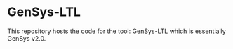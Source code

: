 # GenSys-LTL
This repository hosts the code for the tool: GenSys-LTL which is essentially GenSys v2.0.
<!-- 
## Introduction 

GenSys is a scalable fixpoint engine for the synthesis of strategies in inifinite state games. GenSys currently supports safety as the winning condition. GenSys uses the Z3 theorem prover by Microsoft Research for solving SMT formulae. GenSys is scalable and is validated on two benchmark suites.

## Authors

- Stanly Samuel, Indian Institute of Science, Bangalore
- Deepak D'Souza, Indian Institute of Science, Bangalore
- Raghavan Komondoor, Indian Institute of Science, Bangalore

### Installation
You should have installed Python 3 on your system. We successfully ran GenSys with Python 3.10.6.
(The tactic `qe_rec` gave a segmentation fault in python2.7 for projecting QBF+LIA formulas.)

**Install Python packages**

```
pip3 install z3-solver
```

**Add base project directory to PYTHONPATH**

```
export PYTHONPATH=${PYTHONPATH}:/path/to/gensys
```

### Usage

**Setup GenSys**

```
git clone https://github.com/stanlysamuel/gensys.git

cd benchmarks
```

**Run Benchmarks**

The benchmarks are contained in gensys/benchmarks/. 
The GenSys library and helper functions are contained in gensys/gensys/.

***Program Repair example***

The benchmarks are python files that invoke the GenSys API. They can be executed as a regular python program.

For example, you can run the program Repair example by running:

```
python3 repairLock.py
```

You will get the following output

```
('Iteration', 0)
('Iteration ', 1)
('Iteration ', 2)
('Iteration ', 3)

('Number of times projection is done: ', 4)

Invariant is Satisfiable
REALIZABLE
EXTRACTING CONTROLLER...

Condition for the controller action: move1
And(pc == 0, l <= 0)

Condition for the controller action: move2
And(pc == 0, Or(l >= 1, gl == 0))

Condition for the controller action: move3
And(l <= 0, pc == 2)

Condition for the controller action: move4
And(pc == 4, l >= 1, Not(0 == gl))

Condition for the controller action: move5
And(gl == 0, pc == 4)

Condition for the controller action: move6
And(l >= 1, pc == 5)

Condition for the controller action: move7
pc == 6
```
This tells us that the fixed-point algorithm took 4 iterations to terminate, the game is realizable and returns the controller i.e. the conditions under which each move can be played.

Each controller move is a function definition in **repairLock.py**.

***Cinderella example***

The cinderella example takes as input a parameter for the bucket size of size greater than zero. To run the example for bucket size 1.99999:

```
python3 cinderella 1.99999 0
```

This returns the output:

```
('Iteration', 0)
('Iteration ', 1)
('Iteration ', 2)
('Iteration ', 3)
('Iteration ', 4)
('Iteration ', 5)
('Iteration ', 6)
('Iteration ', 7)
('Iteration ', 8)
('Iteration ', 9)
('Iteration ', 10)
('Iteration ', 11)
('Iteration ', 12)
('Iteration ', 13)
('Iteration ', 14)
('Iteration ', 15)
('Iteration ', 16)
('Iteration ', 17)
('Iteration ', 18)

('Number of times projection is done: ', 19)

Invariant is Unsatisifiable i.e. False
UNREALIZABLE

```

Cinderella has no winning strategy for the bucket size of 1.99999 and GenSys witnesses this fact in 19 iterations. It shows that the returns the invariant False and hence returns UNREALIZABLE.

The second parameter denotes the mode (or formulation of the game). 
0 denotes the EA mode i.e. the case where the controller plays first, and
1 denotes the AE mode i.e. the case where the environment plays first.
The mode is given as input to the safety fixedpoint algorithm.

Note: In the Program Repair example, both 0 and 1 return the same formulation as the environment move is skip. The same applies for the other benchmarks where the environment move is skip.

***Other Benchmarks***

Benchmarks from the DTSynth paper can be found in the gensys/benchmarks/dtsynth.

You can run them directly. For example,

```
python3 box.py
```
### Rules for creating your own game

- The safety game consists of three parts: envrionment, controller and guarantee which is to be passed to the safety_fixpoint function as:
```
safety_fixedpoint(controller_moves, environment, guarantee, mode)
```
- Let s be the state of the game. In cinderella.py, s={b1, b2, b3, b4, b5}.
- Let s_ be the post variables after a transition. Thus, in cinderella.py, s_={b1_, b2_, b3_, b4_, b5_}
- **environment** is a python definition of the form function(s,s_). It is important to name the post variables with an underscore in this version of GenSys.
- **guarantee** is a python definition of the form function(s).
- The controller moves are specified separately here and then stored in a list. This is because the **safety_fixpoint** procedure extracts the strategy for each move. Each move is also of the form function(s,s_). As you can see in cinderella.py, there are five definitions denoting 5 moves which are stored in a list **controller_moves**.
- s should follow the same order in every function.
- s and s_ should not mix orders as well. For example, if s = {b1_, b2_, b3_, b4_, b5_}, s_ cannot be {b2_, b3_, b4_, b5_, b1_}. This will give unsound results in the initial version of GenSys.
- Error handling for the above cases is left to be handled.
- Environment can be equal to skip i.e. it performs no updates. Refer to the non-cinderella examples for the same.
- Mode can be 0 or 1 as explained.

### Environment playing first

Although the FSE Tool Submission for GenSys considers the EA case i.e. the case where the controller plays first, we can also have the case where the environment plays first i.e. the AE mode (or formulation). The AE formulation is as follows:

**ForAll s'. environment_moves(s,s') => (guarantee(s') and Exists s''. (controller_moves(s', s'') and guarantee(s'')))**

To run using this formulation, use 1 as the second argument.
```
python3 cinderella.py 3.0 1
```

you get the output:

```
('Iteration', 0)
('Iteration ', 1)
('Iteration ', 2)
('Iteration ', 3)

('Number of times projection is done: ', 4)

Invariant is Satisfiable
REALIZABLE
EXTRACTING CONTROLLER...

Condition for the controller action: move1
And(b4 <= 1,
    b5 <= 1,
    b3 <= 1,
    b2 <= 2,
    b1 <= 2,
    b1 >= 0,
    b2 >= 0,
    b3 >= 0,
    b4 >= 0,
    b5 >= 0)

Condition for the controller action: move2
And(b1 <= 1,
    b3 <= 2,
    b2 <= 2,
    b4 <= 1,
    b5 <= 1,
    b1 >= 0,
    b2 >= 0,
    b3 >= 0,
    b4 >= 0,
    b5 >= 0)

Condition for the controller action: move3
And(b5 <= 1,
    b2 <= 1,
    b1 <= 1,
    b4 <= 2,
    b3 <= 2,
    b1 >= 0,
    b2 >= 0,
    b3 >= 0,
    b4 >= 0,
    b5 >= 0)

Condition for the controller action: move4
And(b1 <= 1,
    b3 <= 1,
    b2 <= 1,
    b5 <= 2,
    b4 <= 2,
    b1 >= 0,
    b2 >= 0,
    b3 >= 0,
    b4 >= 0,
    b5 >= 0)

Condition for the controller action: move5
And(b5 <= 2,
    b1 <= 2,
    b2 <= 1,
    b4 <= 1,
    b3 <= 1,
    b1 >= 0,
    b2 >= 0,
    b3 >= 0,
    b4 >= 0,
    b5 >= 0)
```

You can see the the controller is now conservative and the procedure returns a stronger invariant as compared to the case where cinderella plays first. You can try running the latter case as follows, to convince yourself:

```
python cinderella.py 3.0 1
```

This is because from certain states, Cinderella has the advantage of playing first whereas Stepmother would have overflown the buckets if she played first.

For example, from the state:

```
b1 = 3.0
b2 = 3.0
b3 = 0.0
b4 = 0.0
b5 = 0.0
```

If Cinderella plays first (EA Formulation), she can empty buckets b1 and b2 and still ensure that the system always satisfies safety. If the Stepmother plays first (AE Formulation), then she will overflow bucket b1 or b2 in the first step. Thus, the state mentioned above will not be in the controller in the AE mode, but will be present in the controller when in EA mode.

## Notes:

# Spot

python3.4 and 3.5 does not work in my computer even after purging and reinstalling. 3.6 has version 3.6.9. I installed python 3.6.7 from source. It replaced 3.6.9.

3.6.7 didnt work . needs python3-defaults_3.6.7-1~18.04

All of the above didn't work. Building from source did.

python3-spot requires python 3.6.7 or less. even 3.6.9 doesn't work -->